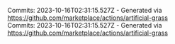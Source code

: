 Commits: 2023-10-16T02:31:15.527Z - Generated via https://github.com/marketplace/actions/artificial-grass
<br>
Commits: 2023-10-16T02:31:15.527Z - Generated via https://github.com/marketplace/actions/artificial-grass
<br>
